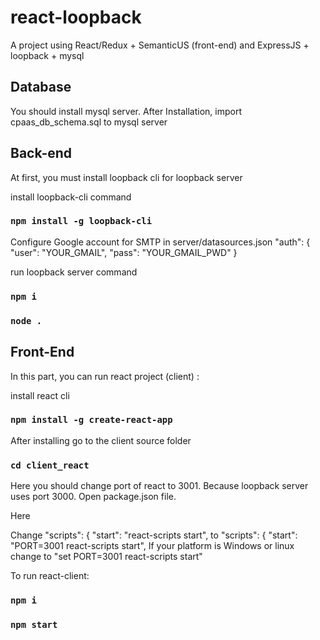 # react-loopback

A project using React/Redux + SemanticUS (front-end) and ExpressJS + loopback + mysql

## Database
You should install mysql server.
After Installation, import cpaas_db_schema.sql to mysql server

## Back-end
At first, you must install loopback cli for loopback server

install loopback-cli
command
### `npm install -g loopback-cli`

Configure Google account for SMTP in server/datasources.json
        "auth": {
          "user": "YOUR_GMAIL",
          "pass": "YOUR_GMAIL_PWD"
        }

run loopback server
command
### `npm i`
### `node .`

## Front-End

In this part, you can run react project (client) :

install react cli
### `npm install -g create-react-app`

After installing go to the client source folder

### `cd client_react`

Here you should change port of react to 3001.
Because loopback server uses port 3000.
Open package.json file.

Here

Change 
"scripts": {
    "start": "react-scripts start",
to
"scripts": {
    "start": "PORT=3001 react-scripts start",
If your platform is Windows or linux
change to "set PORT=3001 react-scripts start"

To run react-client:

### `npm i`
### `npm start`